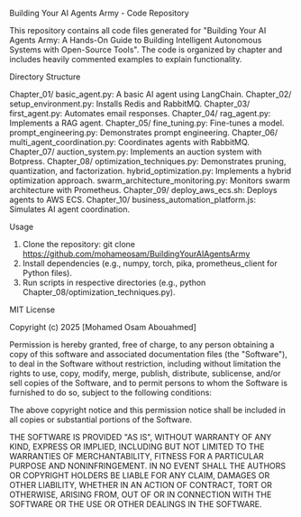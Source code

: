 Building Your AI Agents Army - Code Repository

This repository contains all code files generated for "Building Your AI Agents Army: A Hands-On Guide to Building Intelligent Autonomous Systems with Open-Source Tools". The code is organized by chapter and includes heavily commented examples to explain functionality.

Directory Structure

Chapter_01/
  basic_agent.py: A basic AI agent using LangChain.
Chapter_02/
  setup_environment.py: Installs Redis and RabbitMQ.
Chapter_03/
  first_agent.py: Automates email responses.
Chapter_04/
  rag_agent.py: Implements a RAG agent.
Chapter_05/
  fine_tuning.py: Fine-tunes a model.
  prompt_engineering.py: Demonstrates prompt engineering.
Chapter_06/
  multi_agent_coordination.py: Coordinates agents with RabbitMQ.
Chapter_07/
  auction_system.py: Implements an auction system with Botpress.
Chapter_08/
  optimization_techniques.py: Demonstrates pruning, quantization, and factorization.
  hybrid_optimization.py: Implements a hybrid optimization approach.
  swarm_architecture_monitoring.py: Monitors swarm architecture with Prometheus.
Chapter_09/
  deploy_aws_ecs.sh: Deploys agents to AWS ECS.
Chapter_10/
  business_automation_platform.js: Simulates AI agent coordination.

Usage

1. Clone the repository: git clone https://github.com/mohameosam/BuildingYourAIAgentsArmy
2. Install dependencies (e.g., numpy, torch, pika, prometheus_client for Python files).
3. Run scripts in respective directories (e.g., python Chapter_08/optimization_techniques.py).


MIT License

Copyright (c) 2025 [Mohamed Osam Abouahmed]

Permission is hereby granted, free of charge, to any person obtaining a copy
of this software and associated documentation files (the "Software"), to deal
in the Software without restriction, including without limitation the rights
to use, copy, modify, merge, publish, distribute, sublicense, and/or sell
copies of the Software, and to permit persons to whom the Software is
furnished to do so, subject to the following conditions:

The above copyright notice and this permission notice shall be included in all
copies or substantial portions of the Software.

THE SOFTWARE IS PROVIDED "AS IS", WITHOUT WARRANTY OF ANY KIND, EXPRESS OR
IMPLIED, INCLUDING BUT NOT LIMITED TO THE WARRANTIES OF MERCHANTABILITY,
FITNESS FOR A PARTICULAR PURPOSE AND NONINFRINGEMENT. IN NO EVENT SHALL THE
AUTHORS OR COPYRIGHT HOLDERS BE LIABLE FOR ANY CLAIM, DAMAGES OR OTHER
LIABILITY, WHETHER IN AN ACTION OF CONTRACT, TORT OR OTHERWISE, ARISING FROM,
OUT OF OR IN CONNECTION WITH THE SOFTWARE OR THE USE OR OTHER DEALINGS IN THE
SOFTWARE.
